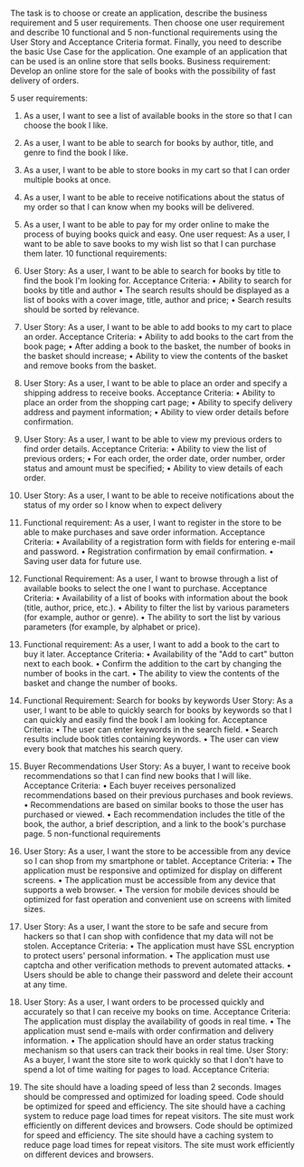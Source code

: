 The task is to choose or create an application, describe the business requirement and 5 user requirements. Then choose one user requirement and describe 10 functional and 5 non-functional requirements using the User Story and Acceptance Criteria format. Finally, you need to describe the basic Use Case for the application.
One example of an application that can be used is an online store that sells books.
Business requirement: Develop an online store for the sale of books with the possibility of fast delivery 
of orders.

5 user requirements:

1. As a user, I want to see a list of available books in the store so that I can choose the book I like.
2. As a user, I want to be able to search for books by author, title, and genre to find the book I like.
3. As a user, I want to be able to store books in my cart so that I can order multiple books at once.
4. As a user, I want to be able to receive notifications about the status of my order so that I can know when my books will be delivered.
5. As a user, I want to be able to pay for my order online to make the process of buying books quick and easy.
One user request: As a user, I want to be able to save books to my wish list so that I can purchase them later.
10 functional requirements:
1. User Story: As a user, I want to be able to search for books by title to find the book I'm looking for. Acceptance Criteria:
• Ability to search for books by title and author
• The search results should be displayed as a list of books with a cover image, title, author and price;
• Search results should be sorted by relevance.
2. User Story: As a user, I want to be able to add books to my cart to place an order. Acceptance Criteria:
• Ability to add books to the cart from the book page;
• After adding a book to the basket, the number of books in the basket should increase;
• Ability to view the contents of the basket and remove books from the basket.
3. User Story: As a user, I want to be able to place an order and specify a shipping address to receive books. Acceptance Criteria:
• Ability to place an order from the shopping cart page;
• Ability to specify delivery address and payment information;
• Ability to view order details before confirmation.
4. User Story: As a user, I want to be able to view my previous orders to find order details. Acceptance Criteria:
• Ability to view the list of previous orders;
• For each order, the order date, order number, order status and amount must be specified;
• Ability to view details of each order.
5. User Story: As a user, I want to be able to receive notifications about the status of my order so I know when to expect delivery
6. Functional requirement: As a user, I want to register in the store to be able to make purchases and save order information. Acceptance Criteria:
• Availability of a registration form with fields for entering e-mail and password.
• Registration confirmation by email confirmation.
• Saving user data for future use.
7. Functional Requirement: As a user, I want to browse through a list of available books to select the one I want to purchase. Acceptance Criteria:
• Availability of a list of books with information about the book (title, author, price, etc.).
• Ability to filter the list by various parameters (for example, author or genre).
• The ability to sort the list by various parameters (for example, by alphabet or price).
8. Functional requirement: As a user, I want to add a book to the cart to buy it later. Acceptance Criteria:
• Availability of the "Add to cart" button next to each book.
• Confirm the addition to the cart by changing the number of books in the cart.
• The ability to view the contents of the basket and change the number of books.
9. Functional Requirement: Search for books by keywords User Story: As a user, I want to be able to quickly search for books by keywords so that I can quickly and easily find the book I am looking for. Acceptance Criteria:
• The user can enter keywords in the search field.
• Search results include book titles containing keywords.
• The user can view every book that matches his search query.

10. Buyer Recommendations User Story: As a buyer, I want to receive book recommendations so that I can find new books that I will like. Acceptance Criteria: • Each buyer receives personalized recommendations based on their previous purchases and book reviews. • Recommendations are based on similar books to those the user has purchased or viewed. • Each recommendation includes the title of the book, the author, a brief description, and a link to the book's purchase page. 
5 non-functional requirements
1. User Story: As a user, I want the store to be accessible from any device so I can shop from my smartphone or tablet.
Acceptance Criteria:
• The application must be responsive and optimized for display on different screens.
• The application must be accessible from any device that supports a web browser.
• The version for mobile devices should be optimized for fast operation and convenient use on screens with limited sizes.
2. User Story: As a user, I want the store to be safe and secure from hackers so that I can shop with confidence that my data will not be stolen.
Acceptance Criteria:
• The application must have SSL encryption to protect users' personal information.
• The application must use captcha and other verification methods to prevent automated attacks.
• Users should be able to change their password and delete their account at any time.
3. User Story: As a user, I want orders to be processed quickly and accurately so that I can receive my books on time.
Acceptance Criteria:
The application must display the availability of goods in real time.
• The application must send e-mails with order confirmation and delivery information.
• The application should have an order status tracking mechanism so that users can track their books in real time.
User Story: As a buyer, I want the store site to work quickly so that I don't have to spend a lot of time waiting for pages to load.
Acceptance Criteria:
4. The site should have a loading speed of less than 2 seconds.
 Images should be compressed and optimized for loading speed.
Code should be optimized for speed and efficiency.
The site should have a caching system to reduce page load times for repeat visitors.
The site must work efficiently on different devices and browsers.
Code should be optimized for speed and efficiency.
The site should have a caching system to reduce page load times for repeat visitors.
The site must work efficiently on different devices and browsers.

